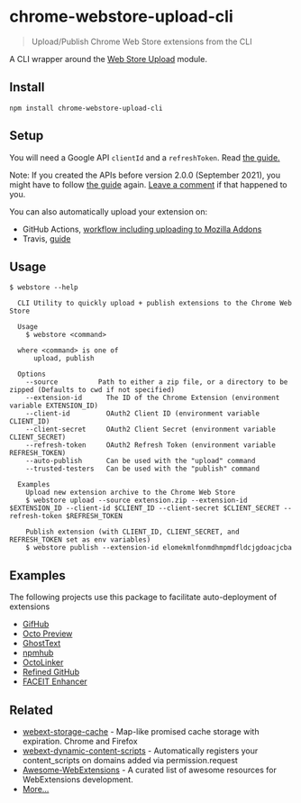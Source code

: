 # chrome-webstore-upload-cli

> Upload/Publish Chrome Web Store extensions from the CLI

A CLI wrapper around the [Web Store Upload](https://github.com/fregante/chrome-webstore-upload) module.

## Install

```shell
npm install chrome-webstore-upload-cli
```

## Setup

You will need a Google API `clientId` and a `refreshToken`. Read [the guide.](https://github.com/fregante/chrome-webstore-upload/blob/master/How%20to%20generate%20Google%20API%20keys.md)

Note: If you created the APIs before version 2.0.0 (September 2021), you might have to follow [the guide](./How%20to%20generate%20Google%20API%20keys.md) again. [Leave a comment](https://github.com/fregante/chrome-webstore-upload-cli/issues/44) if that happened to you.

You can also automatically upload your extension on:

- GitHub Actions, [workflow including uploading to Mozilla Addons](https://github.com/fregante/ghatemplates/blob/main/webext/release.yml)
- Travis, [guide](./Travis%20autoupload%20guide.md)

## Usage

```
$ webstore --help

  CLI Utility to quickly upload + publish extensions to the Chrome Web Store

  Usage
    $ webstore <command>

  where <command> is one of
      upload, publish

  Options
    --source          Path to either a zip file, or a directory to be zipped (Defaults to cwd if not specified)
    --extension-id      The ID of the Chrome Extension (environment variable EXTENSION_ID)
    --client-id         OAuth2 Client ID (environment variable CLIENT_ID)
    --client-secret     OAuth2 Client Secret (environment variable CLIENT_SECRET)
    --refresh-token     OAuth2 Refresh Token (environment variable REFRESH_TOKEN)
    --auto-publish      Can be used with the "upload" command
    --trusted-testers   Can be used with the "publish" command

  Examples
    Upload new extension archive to the Chrome Web Store
    $ webstore upload --source extension.zip --extension-id $EXTENSION_ID --client-id $CLIENT_ID --client-secret $CLIENT_SECRET --refresh-token $REFRESH_TOKEN

    Publish extension (with CLIENT_ID, CLIENT_SECRET, and REFRESH_TOKEN set as env variables)
    $ webstore publish --extension-id elomekmlfonmdhmpmdfldcjgdoacjcba
```

## Examples

The following projects use this package to facilitate auto-deployment of extensions
- [GifHub](https://github.com/DrewML/GifHub)
- [Octo Preview](https://github.com/DrewML/octo-preview)
- [GhostText](https://github.com/fregante/GhostText)
- [npmhub](https://github.com/npmhub/npmhub)
- [OctoLinker](https://github.com/octolinker/browser-extension)
- [Refined GitHub](https://github.com/sindresorhus/refined-github)
- [FACEIT Enhancer](https://github.com/faceit-enhancer/faceit-enhancer)

## Related

- [webext-storage-cache](https://github.com/fregante/webext-storage-cache) - Map-like promised cache storage with expiration. Chrome and Firefox
- [webext-dynamic-content-scripts](https://github.com/fregante/webext-dynamic-content-scripts) - Automatically registers your content_scripts on domains added via permission.request
- [Awesome-WebExtensions](https://github.com/fregante/Awesome-WebExtensions) - A curated list of awesome resources for WebExtensions development.
- [More…](https://github.dihe.moe/fregante/webext-fun)
